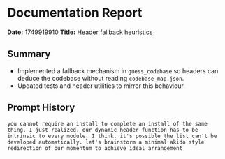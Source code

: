 # Documentation Report

**Date:** 1749919910
**Title:** Header fallback heuristics

## Summary
- Implemented a fallback mechanism in `guess_codebase` so headers can deduce the
  codebase without reading `codebase_map.json`.
- Updated tests and header utilities to mirror this behaviour.

## Prompt History
```
you cannot require an install to complete an install of the same thing, I just realized. our dynamic header function has to be intrinsic to every module, I think. it's possible the list can't be developed automatically. let's brainstorm a minimal akido style redirection of our momentum to achieve ideal arrangement
```
